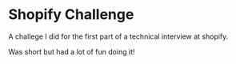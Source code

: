 # Shopify Challenge

A challege I did for the first part of a technical interview at shopify.

Was short but had a lot of fun doing it!